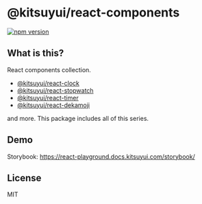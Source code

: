 # @kitsuyui/react-components

[![npm version](https://badge.fury.io/js/@kitsuyui%2Freact-components.svg)](https://badge.fury.io/js/@kitsuyui%2Freact-components)

## What is this?

React components collection.

- [@kitsuyui/react-clock](https://www.npmjs.com/package/@kitsuyui/react-clock)
- [@kitsuyui/react-stopwatch](https://www.npmjs.com/package/@kitsuyui/react-stopwatch)
- [@kitsuyui/react-timer](https://www.npmjs.com/package/@kitsuyui/react-timer)
- [@kitsuyui/react-dekamoji](https://www.npmjs.com/package/@kitsuyui/react-dekamoji)

and more. This package includes all of this series.

## Demo

Storybook: https://react-playground.docs.kitsuyui.com/storybook/

## License

MIT
